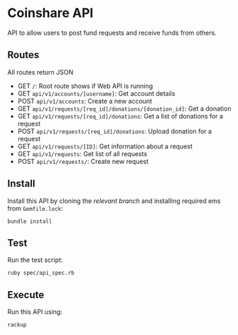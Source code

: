 # Coinshare API

API to allow users to post fund requests and receive funds from others.

## Routes

All routes return JSON

- GET `/`: Root route shows if Web API is running
- GET `api/v1/accounts/[username]`: Get account details
- POST `api/v1/accounts`: Create a new account
- GET `api/v1/requests/[req_id]/donations/[donation_id]`: Get a donation
- GET `api/v1/requests/[req_id]/donations`: Get a list of donations for a request
- POST `api/v1/requests/[req_id]/donations`: Upload donation for a request
- GET `api/v1/requests/[ID]`: Get information about a request
- GET `api/v1/requests`: Get list of all requests
- POST `api/v1/requests/`: Create new request

## Install

Install this API by cloning the _relevant branch_ and installing required ems from `Gemfile.lock`:

```shell
bundle install
```

## Test

Run the test script:

```shell
ruby spec/api_spec.rb
```

## Execute

Run this API using:

```shell
rackup
```
